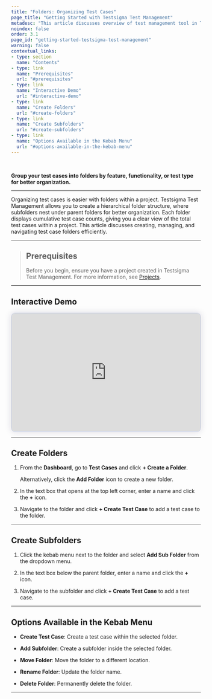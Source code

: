 ```yaml
---
title: "Folders: Organizing Test Cases"
page_title: "Getting Started with Testsigma Test Management"
metadesc: "This article discusses overview of test management tool in Testsigma | Keep your test cases, test plans, test runs, and reports organized in one place"
noindex: false
order: 3.1
page_id: "getting-started-testsigma-test-management"
warning: false
contextual_links:
- type: section
  name: "Contents"
- type: link
  name: "Prerequisites"
  url: "#prerequisites"
- type: link
  name: "Interactive Demo"
  url: "#interactive-demo"
- type: link
  name: "Create Folders"
  url: "#create-folders"
- type: link
  name: "Create Subfolders"
  url: "#create-subfolders"
- type: link
  name: "Options Available in the Kebab Menu"
  url: "#options-available-in-the-kebab-menu"
---
```



<br>

**Group your test cases into folders by feature, functionality, or test type for better organization.**

---

Organizing test cases is easier with folders within a project. Testsigma Test Management allows you to create a hierarchical folder structure, where subfolders nest under parent folders for better organization. Each folder displays cumulative test case counts, giving you a clear view of the total test cases within a project. This article discusses creating, managing, and navigating test case folders efficiently.

---

> ## **Prerequisites**
> 
> Before you begin, ensure you have a project created in Testsigma Test Management. For more information, see [Projects](http://testsigma.com/docs/test-management/projects/manage-projects/). 

---

## **Interactive Demo**

<div>
  <script async src="https://js.storylane.io/js/v2/storylane.js"></script>
  <div class="sl-embed" style="position:relative;padding-bottom:calc(57.41% + 25px);width:100%;height:0;transform:scale(1)">
    <iframe loading="lazy" class="sl-demo" src="https://app.storylane.io/demo/zwajhxi8n1fz?embed=inline" name="sl-embed" allow="fullscreen" allowfullscreen style="position:absolute;top:0;left:0;width:100%!important;height:100%!important;border:1px solid rgba(63,95,172,0.35);box-shadow: 0px 0px 18px rgba(26, 19, 72, 0.15);border-radius:10px;box-sizing:border-box;"></iframe>
  </div>
</div>


---

## **Create Folders**

1. From the **Dashboard**, go to **Test Cases** and click **+ Create a Folder**.
   
   Alternatively, click the **Add Folder** icon to create a new folder.

2. In the text box that opens at the top left corner, enter a name and click the **+** icon.

3. Navigate to the folder and click **+ Create Test Case** to add a test case to the folder.

---

## **Create Subfolders** 

1. Click the kebab menu next to the folder and select **Add Sub Folder** from the dropdown menu.

2. In the text box below the parent folder, enter a name and click the **+** icon.

3. Navigate to the subfolder and click **+ Create Test Case** to add a test case.

---

## **Options Available in the Kebab Menu**

- **Create Test Case**: Create a test case within the selected folder.

- **Add Subfolder**: Create a subfolder inside the selected folder.

- **Move Folder**: Move the folder to a different location.

- **Rename Folder**: Update the folder name.

- **Delete Folder**: Permanently delete the folder.

---